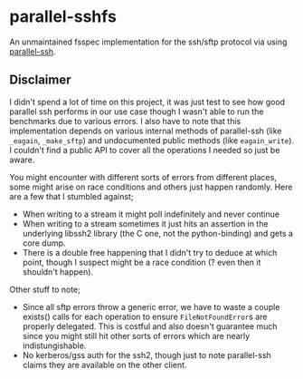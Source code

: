 # parallel-sshfs

An unmaintained fsspec implementation for the ssh/sftp
protocol via using  [parallel-ssh](https://github.com/ParallelSSH/parallel-ssh).

## Disclaimer

I didn't spend a lot of time on this project,
it was just test to see how good parallel ssh
performs in our use case though I wasn't able
to run the benchmarks due to various errors. I
also have to note that this implementation depends
on various internal methods of parallel-ssh (like
`_eagain`, `_make_sftp`) and undocumented public
methods (like `eagain_write`). I couldn't find
a public API to cover all the operations I needed
so just be aware.

You might encounter with different sorts of
errors from different places, some might arise
on race conditions and others just happen randomly.
Here are a few that I stumbled against;

- When writing to a stream it might poll
indefinitely and never continue
- When writing to a stream sometimes it just
hits an assertion in the underlying libssh2
library (the C one, not the python-binding)
and gets a core dump.
- There is a double free happening that I
didn't try to deduce at which point, though
I suspect might be a race condition (? even
then it shouldn't happen).

Other stuff to note;
- Since all sftp errors throw a generic error,
we have to waste a couple exists() calls for each
operation to ensure `FileNotFoundError`s are properly
delegated. This is costful and also doesn't guarantee
much since you might still hit other sorts of errors
which are nearly indistungishable.
- No kerberos/gss auth for the ssh2, though just to
note parallel-ssh claims they are available on the
other client.

